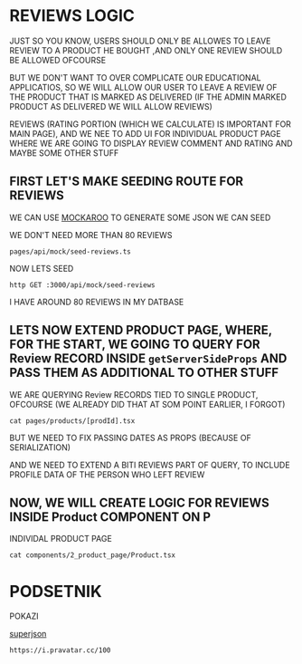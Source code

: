 # REVIEWS LOGIC

JUST SO YOU KNOW, USERS SHOULD ONLY BE ALLOWES TO LEAVE REVIEW TO A PRODUCT HE BOUGHT ,AND ONLY ONE REVIEW SHOULD BE ALLOWED OFCOURSE

BUT WE DON'T WANT TO OVER COMPLICATE OUR EDUCATIONAL APPLICATIOS, SO WE WILL ALLOW OUR USER TO LEAVE A REVIEW OF THE PRODUCT THAT IS MARKED AS DELIVERED (IF THE ADMIN MARKED PRODUCT AS DELIVERED WE WILL ALLOW REVIEWS)

REVIEWS (RATING PORTION (WHICH WE CALCULATE) IS IMPORTANT FOR MAIN PAGE), AND WE NEE TO ADD UI FOR INDIVIDUAL PRODUCT PAGE WHERE WE ARE GOING TO DISPLAY REVIEW COMMENT AND RATING AND MAYBE SOME OTHER STUFF

## FIRST LET'S MAKE SEEDING ROUTE FOR REVIEWS

WE CAN USE [MOCKAROO](https://www.mockaroo.com/) TO GENERATE SOME JSON WE CAN SEED

WE DON'T NEED MORE THAN 80 REVIEWS

`pages/api/mock/seed-reviews.ts`

NOW LETS SEED

```
http GET :3000/api/mock/seed-reviews
```

I HAVE AROUND 80 REVIEWS IN MY DATBASE

## LETS NOW EXTEND PRODUCT PAGE, WHERE, FOR THE START, WE GOING TO QUERY FOR Review RECORD INSIDE `getServerSideProps` AND PASS THEM AS ADDITIONAL TO OTHER STUFF

WE ARE QUERYING Review RECORDS TIED TO SINGLE PRODUCT, OFCOURSE (WE ALREADY DID THAT AT SOM POINT EARLIER, I FORGOT)

```
cat pages/products/[prodId].tsx
```

BUT WE NEED TO FIX PASSING DATES AS PROPS (BECAUSE OF SERIALIZATION)

AND WE NEED TO EXTEND A BITI REVIEWS PART OF QUERY, TO INCLUDE PROFILE DATA OF THE PERSON WHO LEFT REVIEW

## NOW, WE WILL CREATE LOGIC FOR REVIEWS INSIDE Product COMPONENT ON P
INDIVIDAL PRODUCT PAGE

```
cat components/2_product_page/Product.tsx
```

# PODSETNIK

POKAZI

[superjson](https://github.com/blitz-js/superjson)

`https://i.pravatar.cc/100`